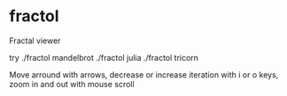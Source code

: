 # fractol
Fractal viewer

try ./fractol mandelbrot
    ./fractol julia
    ./fractol tricorn

Move arround with arrows, decrease or increase iteration with i or o keys, zoom in and out with mouse scroll
